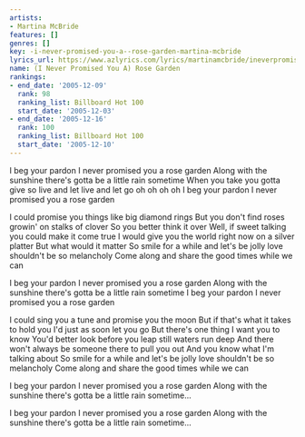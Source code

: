 ```yaml
---
artists:
- Martina McBride
features: []
genres: []
key: -i-never-promised-you-a--rose-garden-martina-mcbride
lyrics_url: https://www.azlyrics.com/lyrics/martinamcbride/ineverpromisedyouarosegarden.html
name: (I Never Promised You A) Rose Garden
rankings:
- end_date: '2005-12-09'
  rank: 98
  ranking_list: Billboard Hot 100
  start_date: '2005-12-03'
- end_date: '2005-12-16'
  rank: 100
  ranking_list: Billboard Hot 100
  start_date: '2005-12-10'
---
```


I beg your pardon I never promised you a rose garden
Along with the sunshine there's gotta be a little rain sometime
When you take you gotta give so live and let live and let go oh oh oh oh
I beg your pardon I never promised you a rose garden

I could promise you things like big diamond rings
But you don't find roses growin' on stalks of clover
So you better think it over
Well, if sweet talking you could make it come true
I would give you the world right now on a silver platter
But what would it matter
So smile for a while and let's be jolly love shouldn't be so melancholy
Come along and share the good times while we can

I beg your pardon I never promised you a rose garden
Along with the sunshine there's gotta be a little rain sometime
I beg your pardon I never promised you a rose garden

I could sing you a tune and promise you the moon
But if that's what it takes to hold you I'd just as soon let you go
But there's one thing I want you to know
You'd better look before you leap still waters run deep
And there won't always be someone there to pull you out
And you know what I'm talking about
So smile for a while and let's be jolly love shouldn't be so melancholy
Come along and share the good times while we can

I beg your pardon I never promised you a rose garden
Along with the sunshine there's gotta be a little rain sometime...

I beg your pardon I never promised you a rose garden
Along with the sunshine there's gotta be a little rain sometime...



